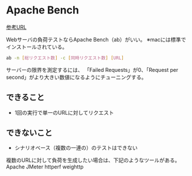 # Apache Bench

[参考URL](https://qiita.com/wifecooky/items/1fc87bcdf6fdcf80637e)

Webサーバの負荷テストならApache Bench（ab）がいい。
※macには標準でインストールされている。

```sh
ab -n [総リクエスト数] -c [同時リクエスト数] [URL]
```

サーバーの限界を測定するには、
「Failed Requests」が0、「Request per second」がより大きい数値になるようにチューニングする。

## できること

- 1回の実行で単一のURLに対してリクエスト

## できないこと

- シナリオベース（複数の一連の）のテストはできない

複数のURLに対して負荷を生成したい場合は、下記のようなツールがある。
Apache JMeter
httperf
weighttp
